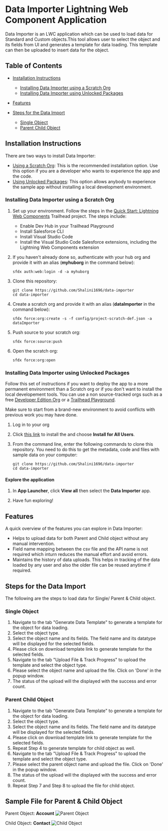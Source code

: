 # Data Importer Lightning Web Component Application

Data Importer is an LWC application which can be used to load data for Standard and Custom objects.This tool allows user to select the object and its fields from UI and generates a template for data loading. This template can then be uploaded to insert data for the object.

## Table of Contents

-   [Installation Instructions](#installation-instructions)

    -   [Installing Data Importer using a Scratch Org](#installing-data-importer-using-a-scratch-org)
    -   [Installing Data Importer using Unlocked Packages](#installing-data-importer-using-unlocked-packages)

-   [Features](#features)
-   [Steps for the Data Import](#steps-for-data-loading)
	
	-	[Single Object](#single-object)
	-	[Parent Child Object](#parent-child-object)

## Installation Instructions

There are two ways to install Data Importer:

-   [Using a Scratch Org](#installing-data-importer-using-a-scratch-org): This is the recommended installation option. Use this option if you are a developer who wants to experience the app and the code.
-   [Using Unlocked Packages](#installing-data-importer-using-unlocked-packages): This option allows anybody to experience the sample app without installing a local development environment.

### Installing Data Importer using a Scratch Org

1. Set up your environment. Follow the steps in the [Quick Start: Lightning Web Components](https://trailhead.salesforce.com/content/learn/projects/quick-start-lightning-web-components/) Trailhead project. The steps include:

    - Enable Dev Hub in your Trailhead Playground
    - Install Salesforce CLI
    - Install Visual Studio Code
    - Install the Visual Studio Code Salesforce extensions, including the Lightning Web Components extension

1. If you haven't already done so, authenticate with your hub org and provide it with an alias (**myhuborg** in the command below):

    ```
    sfdx auth:web:login -d -a myhuborg
    ```

1. Clone this repository:

    ```
    git clone https://github.com/Shalini1696/data-importer
    cd data-importer
    ```

1. Create a scratch org and provide it with an alias (**dataImporter** in the command below):

    ```
    sfdx force:org:create -s -f config/project-scratch-def.json -a dataImporter
    ```

1. Push source to your scratch org:

    ```
    sfdx force:source:push
    ```

1. Open the scratch org:

    ```
    sfdx force:org:open
    ```
	
### Installing Data Importer using Unlocked Packages

Follow this set of instructions if you want to deploy the app to a more permanent environment than a Scratch org or if you don't want to install the local developement tools. You can use a non source-tracked orgs such as a free [Developer Edition Org](https://developer.salesforce.com/signup) or a [Trailhead Playground](https://trailhead.salesforce.com/).

Make sure to start from a brand-new environment to avoid conflicts with previous work you may have done.

1. Log in to your org

1. Click [this link](https://login.salesforce.com/packaging/installPackage.apexp?p0=04t2w000009MgojAAC) to install the and choose **Install for All Users**.

1. From the command line, enter the following commands to clone this repository. You need to do this to get the metadata, code and files with sample data on your computer:

    ```
    git clone https://github.com/Shalini1696/data-importer
    cd data-importer
    ```

#### Explore the application

1. In **App Launcher**, click **View all** then select the **Data Importer** app.

1. Have fun exploring!

## Features

A quick overview of the features you can explore in Data Importer:

-   Helps to upload data for both Parent and Child object without any manual intervention.
-   Field name mapping between the csv file and the API name is not required which inturn reduces the manual effort and avoid errors.
-   Maintains the history of data uploads. This helps in tracking of the data loaded by any user and also the older file can be reused anytime if required.

## Steps for the Data Import

The following are the steps to load data for Single/ Parent & Child object.

### Single Object

1.	Navigate to the tab "Generate Data Template" to generate a template for the object for data loading.
1.	Select the object type.
1.	Select the object name and its fields. The field name and its datatype will be displayed for the selected fields.
1.	Please click on download template link to generate template for the selected fields.
1.	Navigate to the tab "Upload File & Track Progress" to upload the template and select the object type.
1.	Please select the object name and upload the file. Click on 'Done' in the popup window.
1.	The status of the upload will the displayed with the success and error count.

### Parent Child Object

1.	Navigate to the tab "Generate Data Template" to generate a template for the object for data loading.
1.	Select the object type.
1.	Select the object name and its fields. The field name and its datatype will be displayed for the selected fields.
1.	Please click on download template link to generate template for the selected fields.
1.  Repeat Step 4 to generate template for child object as well.
1.	Navigate to the tab "Upload File & Track Progress" to upload the template and select the object type.
1.	Please select the parent object name and upload the file. Click on 'Done' in the popup window.
1.	The status of the upload will the displayed with the success and error count.
1.  Repeat Step 7 and Step 8 to upload the file for child object.

## Sample File for Parent & Child Object

Parent Object: **Account**
![Parent Object](https://user-images.githubusercontent.com/86902550/127330318-09e08953-ed92-4fdd-aa9b-9ac930e23766.PNG)

Child Object: **Contact**
![Child Object](https://user-images.githubusercontent.com/86902550/127330345-101b2e2a-86a7-4319-ba26-94b7df3a5c00.PNG)
